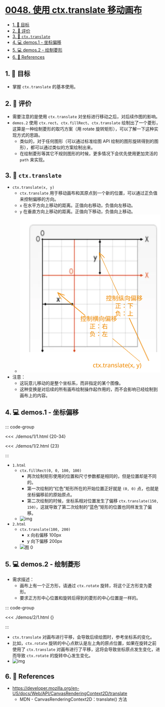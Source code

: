 # [0048. 使用 ctx.translate 移动画布](https://github.com/Tdahuyou/TNotes.canvas/tree/main/notes/0048.%20%E4%BD%BF%E7%94%A8%20ctx.translate%20%E7%A7%BB%E5%8A%A8%E7%94%BB%E5%B8%83)

<!-- region:toc -->

- [1. 🎯 目标](#1--目标)
- [2. 🫧 评价](#2--评价)
- [3. 📒 `ctx.translate`](#3--ctxtranslate)
- [4. 💻 demos.1 - 坐标偏移](#4--demos1---坐标偏移)
- [5. 💻 demos.2 - 绘制菱形](#5--demos2---绘制菱形)
- [6. 🔗 References](#6--references)

<!-- endregion:toc -->

## 1. 🎯 目标

- 掌握 `ctx.translate` 的基本使用。

## 2. 🫧 评价

- 需要注意的是使用 `ctx.translate` 对坐标进行移动之后，对后续作图的影响。
- `demos.2` 使用 `ctx.rect`、`ctx.fillRect`、`ctx.translate` 绘制出了一个菱形，这算是一种绘制菱形的取巧方案（用 rotate 旋转矩形），可以了解一下这种实现方式的思路。
  - 类似的，对于任何图形（可以通过标准绘图 API 绘制的图形旋转得到的图形），都可以通过类似的方案绘制出来。
  - 在绘制菱形等其它不规则图形的时候，更多情况下会优先使用更加灵活的 `path` 来实现。

## 3. 📒 `ctx.translate`

- `ctx.translate(x, y)`
  - `ctx.translate` 用于移动画布和其原点到一个新的位置，可以通过正负值来控制偏移的方向。
  - `x` 在水平方向上移动的距离。正值向右移动，负值向左移动。
  - `y` 在垂直方向上移动的距离。正值向下移动，负值向上移动。
  - ![svg](./assets/1.svg)
- 注意：
  - 这玩意儿移动的是整个坐标系，而非指定的某个图像。
  - 这种变换是对后续的所有画布绘制操作起作用的，而不会影响已经绘制到画布上的内容。

## 4. 💻 demos.1 - 坐标偏移

::: code-group

<<< ./demos/1/1.html {20-34}

<<< ./demos/1/2.html {23}

:::

- `1.html`
  - `ctx.fillRect(0, 0, 100, 100)`
    - 两次绘制矩形使用的位置和尺寸参数都是相同的，但是位置却是不同的。
    - 第一次绘制的“红色”矩形所在的开始位置正好就是 `(0, 0)` 点，也就是坐标偏移前的原始原点。
    - 第二次绘制的时候，坐标系相对位置发生了偏移 `ctx.translate(150, 150)`，这就导致了第二次绘制的“蓝色”矩形的位置也同样发生了偏移。
  - ![img](https://cdn.jsdelivr.net/gh/Tdahuyou/imgs@main/2024-10-04-15-13-02.png)
- `2.html`
  - `ctx.translate(100, 200)`
    - x 向右偏移 100px
    - y 向下偏移 200px
  - ![图 0](https://cdn.jsdelivr.net/gh/Tdahuyou/imgs@main/2025-08-23-11-18-16.png)

## 5. 💻 demos.2 - 绘制菱形

- 需求描述：
  - 画布上有一个正方形，请通过 `ctx.rotate` 旋转，将这个正方形变为菱形。
  - 要求正方形中心位置和旋转后得到的菱形的中心位置是一样的。

::: code-group

<<< ./demos/2/1.html {}

:::

- `ctx.translate` 对画布进行平移，会导致后续绘图时，参考坐标系的变化。
- 比如，`ctx.rotate` 旋转的中心点默认是左上角的原点位置，如果在旋转之前使用了 `ctx.translate` 对画布进行了平移，这将会导致坐标原点发生变化，进而导致 `ctx.rotate` 的旋转中心发生变化。
- ![img](https://cdn.jsdelivr.net/gh/Tdahuyou/imgs@main/2024-10-04-15-03-54.png)

## 6. 🔗 References

- https://developer.mozilla.org/en-US/docs/Web/API/CanvasRenderingContext2D/translate
  - MDN - CanvasRenderingContext2D：translate() 方法
